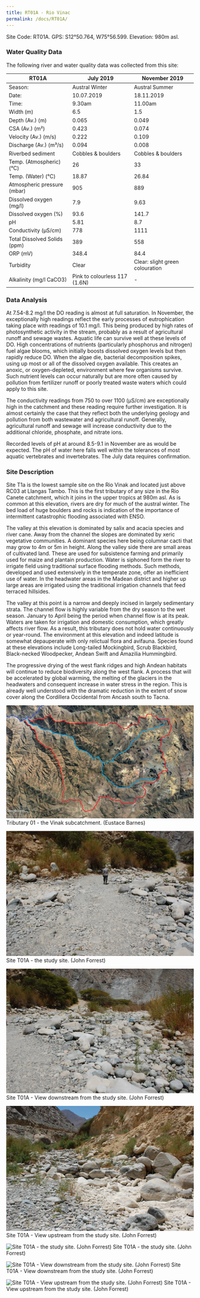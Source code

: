 ```yaml
---
title: RT01A - Rio Vinac
permalink: /docs/RT01A/
---
```


Site Code: RT01A.  GPS: S12°50.764, W75°56.599. Elevation:
980m asl.

### Water Quality Data

The following river and water quality data was collected from this site:

| RT01A                        | July 2019                     | November 2019            |
|------------------------------|-------------------------------|--------------------------|
| Season:                      | Austral Winter                | Austral Summer           |
| Date:                        | 10.07.2019                    | 18.11.2019               |
| Time:                        | 9.30am                        | 11.00am                  |
| Width (m)                    | 6.5                           | 1.5                      |
| Depth (Av.) (m)              | 0.065                         | 0.049                    |
| CSA (Av.) (m²)               | 0.423                         | 0.074                    |
| Velocity (Av.) (m/s)         | 0.222                         | 0.109                    |
| Discharge (Av.) (m³/s)       | 0.094                         | 0.008                    |
| Riverbed sediment            | Cobbles & boulders            | Cobbles & boulders       |
| Temp. (Atmospheric) (°C)     | 26                            | 33                       |
| Temp. (Water) (°C)           | 18.87                         | 26.84                    |
| Atmospheric pressure (mbar)  | 905                           | 889                      |
| Dissolved oxygen (mg/l)      | 7.9                           | 9.63                     |
| Dissolved oxygen (%)         | 93.6                          | 141.7                    |
| pH                           | 5.81                          | 8.7                      |
| Conductivity (µS/cm)         | 778                           | 1111                     |
| Total Dissolved Solids (ppm) | 389                           | 558                      |
| ORP (mV)                     | 348.4                         | 84.4                     |
| Turbidity                    | Clear                         | Clear: slight green colouration |
| Alkalinity (mg/l CaCO3)      | Pink to colourless 117 (1.6N) |  -                       |

### Data Analysis
At 7.54-8.2 mg/l the DO reading is almost at full saturation. In November, the  exceptionally high readings reflect the early processes of eutrophication taking place with readings of 10.1 mg/l. This being produced by high rates of photosynthetic activity in the stream, probably as a result of agricultural runoff and sewage wastes. Aquatic life can survive well at these levels of DO. High concentrations of nutrients (particularly phosphorus and nitrogen) fuel algae blooms, which initially boosts dissolved oxygen levels but then rapidly reduce DO. When the algae die, bacterial decomposition spikes, using up most or all of the dissolved oxygen available. This creates an anoxic, or oxygen-depleted, environment where few organisms survive. Such nutrient levels can occur naturally but are more often caused by pollution from fertilizer runoff or poorly treated waste waters which could apply to this site.  

The conductivity readings from 750 to over 1100 (µS/cm) are exceptionally high in the catchment and these reading require further investigation. It is almost certainly the case that they reflect both the underlying geology and pollution from both wastewater and agricultural runoff. Generally, agricultural runoff and sewage will increase conductivity due to the additional chloride, phosphate, and nitrate ions. 

Recorded levels of pH at around 8.5-9.1 in November are as would be expected. The pH of water here falls well within the tolerances of most aquatic vertebrates and invertebrates. The July data requires confirmation. 


### Site Description
Site T1a is the lowest sample site on the Rio Vinak and located just above RC03 at Llangas Tambo. This is the first tributary of any size in the Rio Canete catchment, which it joins in the upper tropics at 980m asl. As is common at this elevation, rivers are dry for much of the austral winter. The bed load of huge boulders and rocks is indication of the importance of intermittent catastrophic flooding associated with ENSO. 

The valley at this elevation is dominated by salix and acacia species and river cane. Away from the channel the slopes are dominated by xeric vegetative communities. A dominant species here being columnar cacti that may grow to 4m or 5m in height. Along the valley side there are small areas of cultivated land. These are used for subsistence farming and primarily used for maize and plantain production. Water is siphoned form the river to irrigate field using traditional surface flooding methods. Such methods, developed and used extensively in the temperate zone, offer an inefficient use of water. In the headwater areas in the Madean district and higher up large areas are irrigated using the traditional irrigation channels that feed terraced hillsides. 

The valley at this point is a narrow and deeply incised in largely sedimentary strata. The channel flow is highly variable from the dry season to the wet season. January to April being the period when channel flow is at its peak. Waters are taken for irrigation and domestic consumption, which greatly affects river flow. As a result, this tributary does not hold water continuously or year-round. The environment at this elevation and indeed latitude is somewhat depauperate with only relictual flora and avifauna. Species found at these elevations include Long-tailed Mockingbird, Scrub Blackbird, Black-necked Woodpecker, Andean Swift and Amazilia Hummingbird.

The progressive drying of the west flank ridges and high Andean habitats will continue to reduce biodiversity along the west flank. A process that will be accelerated by global warming, the melting of the glaciers in the headwaters and consequent increase in water stress in the region. This is already well understood with the dramatic reduction in the extent of snow cover along the Cordillera Occidental from Ancash south to Tacna.


![Tributary T01 - the Vinak subcatchment. (Eustace Barnes)](/assets/SiteDescriptions/T1/T1Vinacsubcatchment.jpg)
Tributary 01 - the Vinak subcatchment. (Eustace Barnes)


![Site T01A - the study site. (John Forrest)](/assets/SiteDescriptions/T1/T1AStudysitedryriverbed(July2019site).JPG)
Site T01A - the study site. (John Forrest)


![Site T01A - View downstream from the study site. (John Forrest)](/assets/SiteDescriptions/T1/T1AViewdownstream(July2019site).JPG)
Site T01A - View downstream from the study site. (John Forrest)


![Site T01A - View upstream from the study site. (John Forrest)](/assets/SiteDescriptions/T1/T1AViewupstream%20(July%202019%20site).JPG)
Site T01A - View upstream from the study site. (John Forrest)


![Site T01A - the study site. (John Forrest)](/assets/SiteDescriptions/T1/T1AStudysite(Nov2019site).JPG)
Site T01A - the study site. (John Forrest)


![Site T01A - View downstream from the study site. (John Forrest)](/assets/SiteDescriptions/T1/T1AViewdownstream(Nov2019site).JPG)
Site T01A - View downstream from the study site. (John Forrest)


![Site T01A - View upstream from the study site. (John Forrest)](/assets/SiteDescriptions/T1/T1AViewupstream(Nov.2019site).JPG)
Site T01A - View upstream from the study site. (John Forrest)
